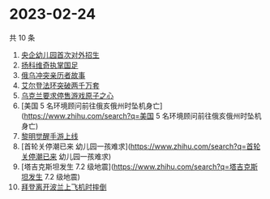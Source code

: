 # 2023-02-24

共 10 条

<!-- BEGIN -->
<!-- 最后更新时间 Fri Feb 24 2023 19:02:37 GMT+0800 (China Standard Time) -->

1. [央企幼儿园首次对外招生](https://www.zhihu.com/search?q=央企幼儿园首次对外招生)
1. [扬科维奇执掌国足](https://www.zhihu.com/search?q=扬科维奇执掌国足)
1. [俄乌冲突亲历者故事](https://www.zhihu.com/search?q=俄乌冲突亲历者故事)
1. [艾尔登法环突破两千万套](https://www.zhihu.com/search?q=艾尔登法环突破两千万套)
1. [乌克兰要求停售游戏原子之心](https://www.zhihu.com/search?q=乌克兰要求停售游戏原子之心)
1. [美国 5 名环境顾问前往俄亥俄州时坠机身亡](https://www.zhihu.com/search?q=美国
   5 名环境顾问前往俄亥俄州时坠机身亡)
1. [黎明觉醒手游上线](https://www.zhihu.com/search?q=黎明觉醒手游上线)
1. [首轮关停潮已来 幼儿园一孩难求](https://www.zhihu.com/search?q=首轮关停潮已来
   幼儿园一孩难求)
1. [塔吉克斯坦发生 7.2 级地震](https://www.zhihu.com/search?q=塔吉克斯坦发生 7.2
   级地震)
1. [拜登离开波兰上飞机时摔倒](https://www.zhihu.com/search?q=拜登离开波兰上飞机时摔倒)

<!-- END -->
